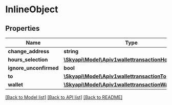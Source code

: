 # InlineObject

## Properties
Name | Type | Description | Notes
------------ | ------------- | ------------- | -------------
**change_address** | **string** |  | [optional] 
**hours_selection** | [**\Skyapi\Model\Apiv1wallettransactionHoursSelection**](Apiv1wallettransactionHoursSelection.md) |  | [optional] 
**ignore_unconfirmed** | **bool** |  | [optional] 
**to** | [**\Skyapi\Model\Apiv1wallettransactionTo[]**](Apiv1wallettransactionTo.md) |  | [optional] 
**wallet** | [**\Skyapi\Model\Apiv1wallettransactionWallet**](Apiv1wallettransactionWallet.md) |  | [optional] 

[[Back to Model list]](../README.md#documentation-for-models) [[Back to API list]](../README.md#documentation-for-api-endpoints) [[Back to README]](../README.md)


